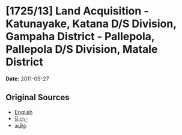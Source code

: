 # [1725/13] Land Acquisition  - Katunayake, Katana D/S Division, Gampaha District - Pallepola, Pallepola D/S Division, Matale District

**Date:** 2011-09-27

## Original Sources

- [English](https://documents.gov.lk/view/extra-gazettes/2011/9/1725-13_E.pdf)
- [සිංහල](https://documents.gov.lk/view/extra-gazettes/2011/9/1725-13_S.pdf)
- [தமிழ்](https://documents.gov.lk/view/extra-gazettes/2011/9/1725-13_T.pdf)

